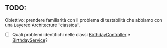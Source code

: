 ## TODO:

Obiettivo: prendere familiarità con il problema di testabilità che abbiamo con una Layered Architecture "classica".

- [ ] Quali problemi identifichi nelle
  classi [BirthdayController](src/main/java/io/doubleloop/problems/BirthdayController.java) e
  [BirthdayService](src/main/java/io/doubleloop/problems/BirthdayService.java)?
